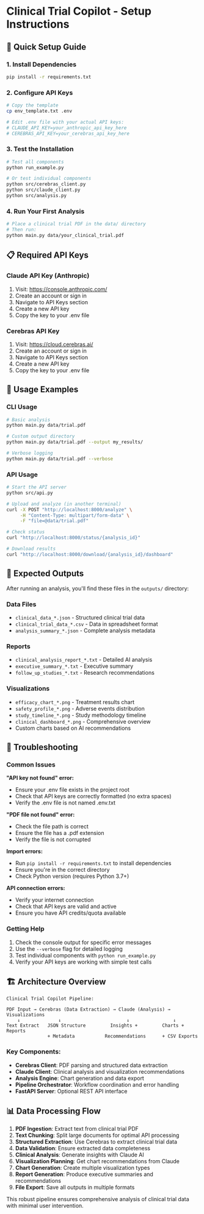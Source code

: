 # Clinical Trial Copilot - Setup Instructions

## 🚀 Quick Setup Guide

### 1. Install Dependencies
```bash
pip install -r requirements.txt
```

### 2. Configure API Keys
```bash
# Copy the template
cp env_template.txt .env

# Edit .env file with your actual API keys:
# CLAUDE_API_KEY=your_anthropic_api_key_here
# CEREBRAS_API_KEY=your_cerebras_api_key_here
```

### 3. Test the Installation
```bash
# Test all components
python run_example.py

# Or test individual components
python src/cerebras_client.py
python src/claude_client.py
python src/analysis.py
```

### 4. Run Your First Analysis
```bash
# Place a clinical trial PDF in the data/ directory
# Then run:
python main.py data/your_clinical_trial.pdf
```

## 📋 Required API Keys

### Claude API Key (Anthropic)
1. Visit: https://console.anthropic.com/
2. Create an account or sign in
3. Navigate to API Keys section
4. Create a new API key
5. Copy the key to your .env file

### Cerebras API Key
1. Visit: https://cloud.cerebras.ai/
2. Create an account or sign in
3. Navigate to API Keys section
4. Create a new API key
5. Copy the key to your .env file

## 🎯 Usage Examples

### CLI Usage
```bash
# Basic analysis
python main.py data/trial.pdf

# Custom output directory
python main.py data/trial.pdf --output my_results/

# Verbose logging
python main.py data/trial.pdf --verbose
```

### API Usage
```bash
# Start the API server
python src/api.py

# Upload and analyze (in another terminal)
curl -X POST "http://localhost:8000/analyze" \
     -H "Content-Type: multipart/form-data" \
     -F "file=@data/trial.pdf"

# Check status
curl "http://localhost:8000/status/{analysis_id}"

# Download results
curl "http://localhost:8000/download/{analysis_id}/dashboard"
```

## 📁 Expected Outputs

After running an analysis, you'll find these files in the `outputs/` directory:

### Data Files
- `clinical_data_*.json` - Structured clinical trial data
- `clinical_trial_data_*.csv` - Data in spreadsheet format
- `analysis_summary_*.json` - Complete analysis metadata

### Reports
- `clinical_analysis_report_*.txt` - Detailed AI analysis
- `executive_summary_*.txt` - Executive summary
- `follow_up_studies_*.txt` - Research recommendations

### Visualizations
- `efficacy_chart_*.png` - Treatment results chart
- `safety_profile_*.png` - Adverse events distribution
- `study_timeline_*.png` - Study methodology timeline
- `clinical_dashboard_*.png` - Comprehensive overview
- Custom charts based on AI recommendations

## 🔧 Troubleshooting

### Common Issues

**"API key not found" error:**
- Ensure your .env file exists in the project root
- Check that API keys are correctly formatted (no extra spaces)
- Verify the .env file is not named .env.txt

**"PDF file not found" error:**
- Check the file path is correct
- Ensure the file has a .pdf extension
- Verify the file is not corrupted

**Import errors:**
- Run `pip install -r requirements.txt` to install dependencies
- Ensure you're in the correct directory
- Check Python version (requires Python 3.7+)

**API connection errors:**
- Verify your internet connection
- Check that API keys are valid and active
- Ensure you have API credits/quota available

### Getting Help

1. Check the console output for specific error messages
2. Use the `--verbose` flag for detailed logging
3. Test individual components with `python run_example.py`
4. Verify your API keys are working with simple test calls

## 🏗️ Architecture Overview

```
Clinical Trial Copilot Pipeline:

PDF Input → Cerebras (Data Extraction) → Claude (Analysis) → Visualizations
    ↓              ↓                        ↓                ↓
Text Extract   JSON Structure         Insights +         Charts + Reports
               + Metadata           Recommendations      + CSV Exports
```

### Key Components:
- **Cerebras Client**: PDF parsing and structured data extraction
- **Claude Client**: Clinical analysis and visualization recommendations
- **Analysis Engine**: Chart generation and data export
- **Pipeline Orchestrator**: Workflow coordination and error handling
- **FastAPI Server**: Optional REST API interface

## 📊 Data Processing Flow

1. **PDF Ingestion**: Extract text from clinical trial PDF
2. **Text Chunking**: Split large documents for optimal API processing
3. **Structured Extraction**: Use Cerebras to extract clinical trial data
4. **Data Validation**: Ensure extracted data completeness
5. **Clinical Analysis**: Generate insights with Claude AI
6. **Visualization Planning**: Get chart recommendations from Claude
7. **Chart Generation**: Create multiple visualization types
8. **Report Generation**: Produce executive summaries and recommendations
9. **File Export**: Save all outputs in multiple formats

This robust pipeline ensures comprehensive analysis of clinical trial data with minimal user intervention.
